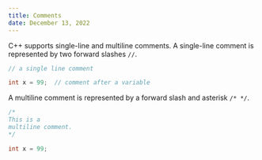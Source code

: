 ```yaml
---
title: Comments
date: December 13, 2022
---
```


C++ supports single-line and multiline comments. A single-line comment is represented by two forward slashes `//`.

```cpp
// a single line comment

int x = 99;  // comment after a variable
```

A multiline comment is represented by a forward slash and asterisk `/* */`.

```cpp
/*
This is a
multiline comment.
*/

int x = 99;
```
